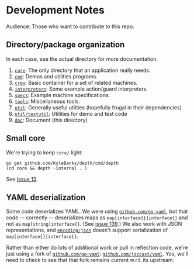 # Development Notes

Audience: Those who want to contribute to this repo.

## Directory/package organization

In each case, see the actual directory for more documentation.

1. [`core`](../core): The only directory that an application really
   needs.
1. [`cmd`](../cmd): Demos and utilities programs.
1. [`crew`](../crew): Basic container for a set of related machines.
1. [`interpreters`](../interpreters): Some example action/guard interpreters.
1. [`specs`](../specs): Example machine specifications.
1. [`tools`](../tools): Miscellaneous tools.
1. [`util`](../util): Generally useful utilties (hopefully frugal in their dependencies)
1. [`util/testutil`](../util/testutil): Utilities for demo and test code
1. [`doc`](../doc): Document (this directory)

## Small core

We're trying to keep `core/` light:

```Shell
go get github.com/KyleBanks/depth/cmd/depth
(cd core && depth -internal . )
```

See [Issue 13](https://github.com/Comcast/sheens/issues/13).

## YAML deserialization

Some code deserializes YAML.  We were using
[`github.com/go-yaml`](https://github.com/go-yaml/yaml), but that code
-- correctly -- deserializes maps as `map[interface{}]interface{}` and
not as `map[string]interface{}`.  (See
[issue 139](https://github.com/go-yaml/yaml/issues/139).) We also work
with JSON representations, and
[`encoding/json`](https://golang.org/pkg/encoding/json/) doesn't
support serialization of `map[interface{}]interface{}`.

Rather than either do lots of additional work or pull in reflection
code, we're just using a fork of
[`github.com/go-yaml`](https://github.com/go-yaml/yaml):
[`github.com/jsccast/yaml`](https://github.com/jsccast/yaml).  Yes,
we'll need to check to see that that fork remains current w.r.t. its
upstream.


